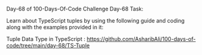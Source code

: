 Day-68 of 100-Days-Of-Code Challenge
Day-68 Task:

Learn about TypeScript tuples by using the following guide and coding along with the examples provided in it:

Tuple Data Type in TypeScript : https://github.com/AsharibAli/100-days-of-code/tree/main/day-68/TS-Tuple